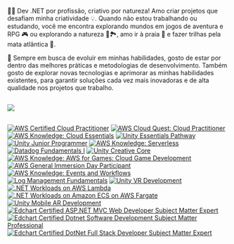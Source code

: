 👨‍💻 Dev .NET por profissão, criativo por natureza! Amo criar projetos que desafiam minha criatividade 💡. 
Quando não estou trabalhando ou estudando, você me encontra explorando mundos em jogos de aventura e RPG 🎮 ou explorando a natureza 🌴🏞️, amo ir à praia 🌊 e fazer trilhas pela mata atlântica 🌿.

🔎 Sempre em busca de evoluir em minhas habilidades, gosto de estar por dentro das melhores práticas e metodologias de desenvolvimento. Também gosto de explorar novas tecnologias e aprimorar as minhas habilidades existentes, para garantir soluções cada vez mais inovadoras e de alta qualidade nos projetos que trabalho.

## 

<div>
  <img src="https://github-readme-stats.vercel.app/api/top-langs/?username=vitormartins1&layout=compact&langs_count=14&hide=xslt,php,html,css,scss,shell,smalltalk"/> <!-- c%2B%2B -->
</div>

##

<!--START_SECTION:badges-->
[![AWS Certified Cloud Practitioner](https://images.credly.com/size/93x93/images/00634f82-b07f-4bbd-a6bb-53de397fc3a6/image.png)](http://www.credly.com/badges/d6a72e5b-241b-4c19-af65-30ec9c78c258 "AWS Certified Cloud Practitioner")
[![AWS Cloud Quest: Cloud Practitioner](https://images.credly.com/size/93x93/images/2784d0d8-327c-406f-971e-9f0e15097003/image.png)](http://www.credly.com/badges/ae53f3cb-fb84-4088-9f70-b9e023a497ab "AWS Cloud Quest: Cloud Practitioner")
[![AWS Knowledge: Cloud Essentials](https://images.credly.com/size/93x93/images/ec621e2a-c8f0-4459-806c-ae11829d372a/image.png)](http://www.credly.com/badges/479b61f4-8a36-4684-ad7e-e5fc5455707e "AWS Knowledge: Cloud Essentials")
[![Unity Essentials Pathway](https://images.credly.com/size/93x93/images/2ebece18-451f-4f69-868a-9b5edac57567/image.png)](http://www.credly.com/badges/ebef9854-7d1a-41a6-a901-5c193b0f5e25 "Unity Essentials Pathway")
[![Unity Junior Programmer](https://images.credly.com/size/93x93/images/03d1c2f6-6182-49bd-b5af-2ef6d28b5383/image.png)](http://www.credly.com/badges/dd2d5c67-39e7-44be-bc62-595697786865 "Unity Junior Programmer")
[![AWS Knowledge: Serverless](https://images.credly.com/size/93x93/images/e07c6cc4-b737-4d7e-8ce8-66b6b7a60367/image.png)](http://www.credly.com/badges/b8b373ca-954e-4604-a47f-f3cfe7e52bf5 "AWS Knowledge: Serverless")
[![Datadog Fundamentals I](https://images.credly.com/size/93x93/images/cef11d4b-c843-4b7d-8fd2-d562181f1656/image.png)](http://www.credly.com/badges/03bc0dc9-fc0d-45fe-8bb1-d4d8b10e1b1d "Datadog Fundamentals I")
[![Unity Creative Core](https://images.credly.com/size/93x93/images/24c48b7e-6c7b-4763-91e7-379565ba4e42/image.png)](http://www.credly.com/badges/57552fe8-4349-40ee-8d80-3b904e72fa08 "Unity Creative Core")
[![AWS Knowledge: AWS for Games: Cloud Game Development](https://images.credly.com/size/93x93/images/1e1e332c-cbe5-4358-9491-748cc5c5d15f/image.png)](http://www.credly.com/badges/9928d98a-7953-492b-a84e-23a5820a4028 "AWS Knowledge: AWS for Games: Cloud Game Development")
[![AWS General Immersion Day Participant](https://images.credly.com/size/93x93/images/52fa067b-fd7b-4083-bd36-b554cd134773/image.png)](http://www.credly.com/badges/b636f4f5-91c0-419a-96c2-085ae106bd5a "AWS General Immersion Day Participant")
[![AWS Knowledge: Events and Workflows](https://images.credly.com/size/93x93/images/65b806c9-c09d-4125-bfb0-8fc87f4699ac/image.png)](http://www.credly.com/badges/85c3b2f8-7783-4452-8fde-9b23587c017c "AWS Knowledge: Events and Workflows")
[![Log Management Fundamentals](https://images.credly.com/size/93x93/images/26692a79-c6c3-48c0-bfba-8543d6fc2cec/image.png)](http://www.credly.com/badges/48687d16-6218-4a09-857d-3431312248b7 "Log Management Fundamentals")
[![Unity VR Development](https://images.credly.com/size/93x93/images/e0d9d005-83fd-404d-816e-9957220f2316/image.png)](http://www.credly.com/badges/7532a1d0-97b0-4e89-b568-e9f022aa1465 "Unity VR Development")
[![.NET Workloads on AWS Lambda](https://images.credly.com/size/93x93/images/221e7d7f-bceb-422e-8c31-436ecbcda614/image.png)](http://www.credly.com/badges/f2b55148-9c5f-4766-99d0-c5975569d20c ".NET Workloads on AWS Lambda")
[![.NET Workloads on Amazon ECS on AWS Fargate](https://images.credly.com/size/93x93/images/7e5e1967-439e-48e5-a913-625c712b2dc5/image.png)](http://www.credly.com/badges/3fe9ebcd-7ed3-484c-9263-285a96f51556 ".NET Workloads on Amazon ECS on AWS Fargate")
[![Unity Mobile AR Development](https://images.credly.com/size/93x93/images/40afed7b-df8f-44a9-9933-509cdf4abbc3/image.png)](http://www.credly.com/badges/427db297-0914-49b0-98a5-c3aa5838e388 "Unity Mobile AR Development")
[![Edchart Certified ASP.NET MVC Web Developer Subject Matter Expert](https://images.credly.com/size/93x93/images/b834fd29-a78f-4a10-9657-e750c310aefb/image.png)](http://www.credly.com/badges/0236000b-d7da-4113-81a7-58d2d1f9d4fb "Edchart Certified ASP.NET MVC Web Developer Subject Matter Expert")
[![Edchart Certified Dotnet Software Development Subject Matter Professional](https://images.credly.com/size/93x93/images/0b949872-2e9b-4734-a651-225d25cdb5f7/Dotnet_Software_Development_SMP.png)](http://www.credly.com/badges/d9ffa5f2-70a4-4b50-ba61-7564066e2ad5 "Edchart Certified Dotnet Software Development Subject Matter Professional")
[![Edchart Certified DotNet Full Stack Developer Subject Matter Expert](https://images.credly.com/size/93x93/images/3f254179-b698-473c-be4b-23cd7de7c8b3/image.png)](http://www.credly.com/badges/620ee6a1-4bc2-4e77-a07e-06bfe6301300 "Edchart Certified DotNet Full Stack Developer Subject Matter Expert")
<!--END_SECTION:badges-->
